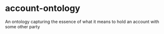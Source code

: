 # account-ontology
An ontology capturing the essence of what it means to hold an account with some other party
